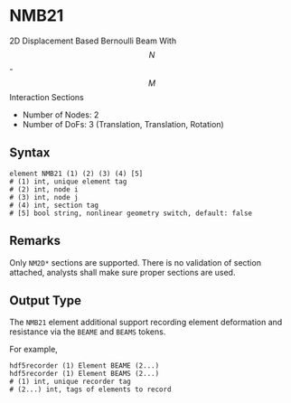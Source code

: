 # NMB21

2D Displacement Based Bernoulli Beam With $$N$$-$$M$$ Interaction Sections

* Number of Nodes: 2
* Number of DoFs: 3 (Translation, Translation, Rotation)

## Syntax

```
element NMB21 (1) (2) (3) (4) [5]
# (1) int, unique element tag
# (2) int, node i
# (3) int, node j
# (4) int, section tag
# [5] bool string, nonlinear geometry switch, default: false
```

## Remarks

Only `NM2D*` sections are supported. There is no validation of section attached, analysts shall make sure proper
sections are used.

## Output Type

The `NMB21` element additional support recording element deformation and resistance via the `BEAME` and `BEAMS` tokens.

For example,

```text
hdf5recorder (1) Element BEAME (2...)
hdf5recorder (1) Element BEAMS (2...)
# (1) int, unique recorder tag
# (2...) int, tags of elements to record
```
